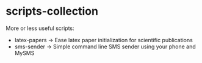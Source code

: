 # scripts-collection
More or less useful scripts:

* latex-papers -> Ease latex paper initialization for scientific publications
* sms-sender -> Simple command line SMS sender using your phone and MySMS
